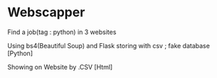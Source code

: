 # Webscapper

Find a job(tag : python) in 3 websites

Using bs4(Beautiful Soup) and Flask
storing with csv ; fake database [Python]

Showing on Website by .CSV [Html]
